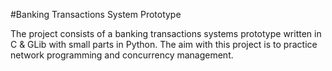 #Banking Transactions System Prototype

The project consists of a banking transactions systems prototype written in C & GLib with small parts in Python. The aim with this project is to practice network programming and concurrency management.
